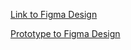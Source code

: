 [Link to Figma Design](https://www.figma.com/file/uGmVXpDtOlXVxAkCHYWr6j/HCI---Health-%26-Fitness?type=design&mode=design&t=R6MRUX0cFAL0ReVW-1)

[Prototype to Figma Design](https://www.figma.com/proto/uGmVXpDtOlXVxAkCHYWr6j/HCI---Health-%26-Fitness?type=design&node-id=1-401&t=99aEVfRoa2m8Kbqc-1&scaling=min-zoom&page-id=0%3A1&starting-point-node-id=1%3A401&mode=design)

